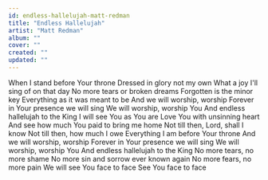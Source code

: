 ```yaml
---
id: endless-hallelujah-matt-redman
title: "Endless Hallelujah"
artist: "Matt Redman"
album: ""
cover: ""
created: ""
updated: ""
---
```


When I stand before Your throne
Dressed in glory not my own
What a joy I'll sing of on that day
No more tears or broken dreams
Forgotten is the minor key
Everything as it was meant to be
And we will worship, worship
Forever in Your presence we will sing
We will worship, worship You
And endless hallelujah to the King
I will see You as You are
Love You with unsinning heart
And see how much You paid to bring me home
Not till then, Lord, shall I know
Not till then, how much I owe
Everything I am before Your throne
And we will worship, worship
Forever in Your presence we will sing
We will worship, worship You
And endless hallelujah to the King
No more tears, no more shame
No more sin and sorrow ever known again
No more fears, no more pain
We will see You face to face
See You face to face